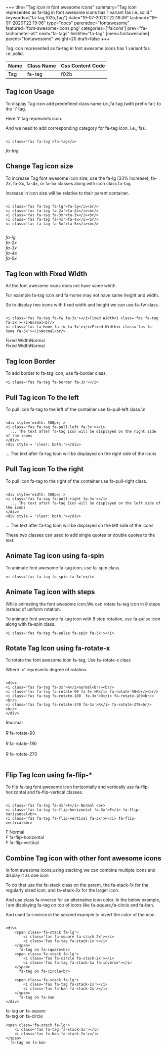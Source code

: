+++
title="Tag icon in font awesome icons"
summary="Tag icon represented as fa-tag in font awesome icons has 1 variant fas i.e.,solid."
keywords=["fa-tag,f02b,Tag"]
date="19-07-2020T22:19:06"
lastmod="19-07-2020T22:19:06"
type="docs"
parentdoc="fontawesome"
featured='font-awesome-icons.png'
categories=['faicons']
prev="fa-tachometer-alt"
next="fa-tags"
linktitle="fa-tag"
[menu.fontawesome]
parent="fontawesome"
weight=20
draft=false
+++


Tag icon represented as fa-tag in font awesome icons has 1 variant fas i.e.,solid.

<div class='table-responsive'><table class='table'><thead><tr><th>Name</th><th>Class Name</th><th>Css Content Code</th></tr></thead><tbody><tr><td>Tag</td><td>fa-tag</td><td>f02b</td></tr></tbody></table></div>



## Tag icon Usage

To display Tag icon add predefined class name i.e.,fa-tag (with prefix fa-) to the 'i' tag.

Here 'i' tag represents icon.

And we need to add corresponding category for fa-tag icon. i.e., fas.


```

<i class='fas fa-tag'>fa-tag</i>
```

<i class='fas fa-tag'>fa-tag</i>




## Change Tag icon size
To increase Tag font awesome icon size, use the fa-lg (33% increase), fa-2x, fa-3x, fa-4x, or fa-5x classes along with icon class fa-tag.

Increase in icon size will be relative to their parent container. 

```

<i class='fas fa-tag fa-lg'>fa-lg</i><br/>
<i class='fas fa-tag fa-2x'>fa-2x</i><br/>
<i class='fas fa-tag fa-3x'>fa-3x</i><br/>
<i class='fas fa-tag fa-4x'>fa-4x</i><br/>
<i class='fas fa-tag fa-5x'>fa-5x</i><br/>
            
```

<i class='fas fa-tag fa-lg'>fa-lg</i><br/>
<i class='fas fa-tag fa-2x'>fa-2x</i><br/>
<i class='fas fa-tag fa-3x'>fa-3x</i><br/>
<i class='fas fa-tag fa-4x'>fa-4x</i><br/>
<i class='fas fa-tag fa-5x'>fa-5x</i><br/>
            



## Tag Icon with Fixed Width 

All the font awesome icons does not have same width.

For example fa-tag icon and fa-home may not have same height and width.

So to display two icons with fixed width and height we can use fa-fw class.


```

<i class='fas fa-tag fa-fw fa-3x'></i>Fixed Width<i class='fas fa-tag fa-3x'></i>Normal<br/>
<i class='fas fa-home fa-fw fa-3x'></i>Fixed Width<i class='fas fa-home fa-3x'></i>Normal<br/>
```

<i class='fas fa-tag fa-fw fa-3x'></i>Fixed Width<i class='fas fa-tag fa-3x'></i>Normal<br/>
<i class='fas fa-home fa-fw fa-3x'></i>Fixed Width<i class='fas fa-home fa-3x'></i>Normal<br/>



## Tag Icon Border 

To add border to fa-tag icon, use fa-border class.


```
<i class='fas fa-tag fa-border fa-3x'></i>

```
<i class='fas fa-tag fa-border fa-3x'></i>





## Pull Tag icon To the left

To pull icon fa-tag to the left of the container use fa-pull-left class.\n

```

<div style='width: 500px;'>
<i class='fas fa-tag fa-pull-left fa-3x'></i>
  ... The text after fa-tag Icon will be displayed on the right side of the icons
</div>
<div style = 'clear: both;'></div>
```

<div style='width: 500px;'>
<i class='fas fa-tag fa-pull-left fa-3x'></i>
  ... The text after fa-tag Icon will be displayed on the right side of the icons
</div>
<div style = 'clear: both;'></div>




## Pull Tag icon To the right
To pull icon fa-tag to the right of the container use fa-pull-right class.

```

<div style='width: 500px;'>
<i class='fas fa-tag fa-pull-right fa-3x'></i>
  ... The text after fa-tag Icon will be displayed on the left side of the icons
</div>
<div style = 'clear: both;'></div>
```

<div style='width: 500px;'>
<i class='fas fa-tag fa-pull-right fa-3x'></i>
  ... The text after fa-tag Icon will be displayed on the left side of the icons
</div>
<div style = 'clear: both;'></div>

These two classes can used to add single quotes or double quotes to the text.


## Animate Tag icon using fa-spin
To animate font awesome fa-tag icon, use fa-spin class.

```
<i class='fas fa-tag fa-spin fa-3x'></i>
```
<i class='fas fa-tag fa-spin fa-3x'></i>




## Animate Tag icon with steps
While animating the font awesome icon,We can rotate fa-tag icon in 8 steps instead of uniform rotation.

To animate font awesome fa-tag icon with 8 step rotation, use fa-pulse icon along with fa-spin class.


```
<i class='fas fa-tag fa-pulse fa-spin fa-3x'></i>

```
<i class='fas fa-tag fa-pulse fa-spin fa-3x'></i>





## Rotate Tag Icon using fa-rotate-x
To rotate the font awesome icon fa-tag, Use fa-rotate-x class

Where 'x' represents degree of rotation.


```

<div>
<i class='fas fa-tag fa-3x'>R</i>normal<br/><br/>
<i class='fas fa-tag fa-rotate-90 fa-3x'>R</i> fa-rotate-90<br/><br/> 
<i class='fas fa-tag fa-rotate-180  fa-3x'>R</i> fa-rotate-180<br/><br/> 
<i class='fas fa-tag fa-rotate-270 fa-3x'>R</i> fa-rotate-270<br/><br/>
</div>
```

<div>
<i class='fas fa-tag fa-3x'>R</i>normal<br/><br/>
<i class='fas fa-tag fa-rotate-90 fa-3x'>R</i> fa-rotate-90<br/><br/> 
<i class='fas fa-tag fa-rotate-180  fa-3x'>R</i> fa-rotate-180<br/><br/> 
<i class='fas fa-tag fa-rotate-270 fa-3x'>R</i> fa-rotate-270<br/><br/>
</div>




## Flip Tag Icon using fa-flip-*
To flip fa-tag font awesome icon horizontally and vertically use fa-flip-horizontal and fa-flip-vertical classes. 

```

<i class='fas fa-tag fa-3x'>F</i> Normal <br>
<i class='fas fa-tag fa-flip-horizontal fa-3x'>F</i> fa-flip-horizontal<br>
<i class='fas fa-tag fa-flip-vertical fa-3x'>F</i> fa-flip-vertical<br>
```

<i class='fas fa-tag fa-3x'>F</i> Normal <br>
<i class='fas fa-tag fa-flip-horizontal fa-3x'>F</i> fa-flip-horizontal<br>
<i class='fas fa-tag fa-flip-vertical fa-3x'>F</i> fa-flip-vertical<br>




## Combine Tag icon with other font awesome icons
In font awesome icons,using stacking we can combine multiple icons and display it as one icon 

To do that use the fa-stack class on the parent, the fa-stack-1x for the regularly sized icon, and fa-stack-2x for the larger icon.

And use class fa-inverse for an alternative icon color. 
In the below example, I am displaying fa-tag on top of icons like fa-square,fa-circle and fa-ban.

And used fa-inverse in the second example to invert the color of the icon.

```

<div>
    <span class='fa-stack fa-lg'>
        <i class='far fa-square fa-stack-2x'></i>
        <i class='fas fa-tag fa-stack-1x'></i>
    </span>
      fa-tag on fa-square<br>
    <span class='fa-stack fa-lg'>
        <i class='fas fa-circle fa-stack-2x'></i>
        <i class='fas fa-tag fa-stack-1x fa-inverse'></i>
    </span>
      fa-tag on fa-circle<br>

    <span class='fa-stack fa-lg'>
        <i class='fas fa-tag fa-stack-1x'></i>
        <i class='fas fa-ban fa-stack-2x'></i>
    </span>
      fa-tag on fa-ban
</div>
```

<div>
    <span class='fa-stack fa-lg'>
        <i class='far fa-square fa-stack-2x'></i>
        <i class='fas fa-tag fa-stack-1x'></i>
    </span>
      fa-tag on fa-square<br>
    <span class='fa-stack fa-lg'>
        <i class='fas fa-circle fa-stack-2x'></i>
        <i class='fas fa-tag fa-stack-1x fa-inverse'></i>
    </span>
      fa-tag on fa-circle<br>

    <span class='fa-stack fa-lg'>
        <i class='fas fa-tag fa-stack-1x'></i>
        <i class='fas fa-ban fa-stack-2x'></i>
    </span>
      fa-tag on fa-ban
</div>






